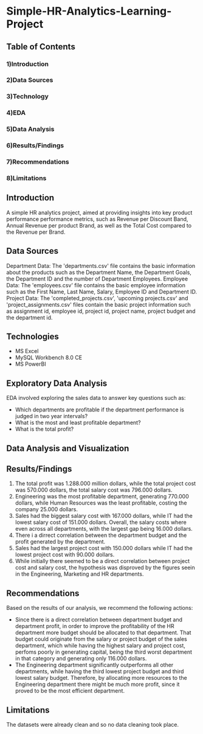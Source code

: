 # Simple-HR-Analytics-Learning-Project

## Table of Contents
### 1)Introduction
### 2)Data Sources
### 3)Technology
### 4)EDA
### 5)Data Analysis
### 6)Results/Findings
### 7)Recommendations
### 8)Limitations

## Introduction
A simple HR analytics project, aimed at providing insights into key product performance performance metrics, such as Revenue per Discount Band, Annual Revenue per product Brand, as well as the Total Cost compared to the Revenue per Brand.

## Data Sources
Department Data: The 'departments.csv' file contains the basic information about the products such as the Department Name, the Department Goals, the Department ID and the number of Department Employees.
Employee Data: The 'employees.csv' file contains the basic employee information such as the First Name, Last Name, Salary, Employee ID and Department ID.
Project Data: The 'completed_projects.csv', 'upcoming projects.csv' and 'project_assignments.csv' files contain the basic project information such as assignment id, employee id, project id, project name, project budget and the department id.

## Technologies
* MS Excel
* MySQL Workbench 8.0 CE
* MS PowerBI

## Exploratory Data Analysis
EDA involved exploring the sales data to answer key questions such as:

- Which departments are profitable if the department performance is judged in two year intervals?
- What is the most and least profitable department?
- What is the total profit? 

## Data Analysis and Visualization


## Results/Findings
1. The total profit was 1.288.000 million dollars, while the total project cost was 570.000 dollars, the total salary cost was 796.000 dollars.
2. Engineering was the most profitable department, generating 770.000 dollars, while Human Resources was the least profitable, costing the company 25.000 dollars.
3. Sales had the biggest salary cost with 167.000 dollars, while IT had the lowest salary cost of 151.000 dollars. Overall, the salary costs where even across all departments, with the largest gap being 16.000 dollars.
4. There i a dirrect correlation between the department budget and the profit generated by the department.
5. Sales had the largest project cost with 150.000 dollars while  IT had the lowest project cost with 90.000 dollars.
6. While initially there seemed to be a direct correlation between project cost and salary cost, the hypothesis was disproved by the figures seein in the Engineering, Marketing and HR departments.

## Recommendations
Based on the results of our analysis, we recommend the following actions:
  - Since there is a direct correlation between department budget and department profit, in order to improve the profitability of the HR department more budget should be allocated to that department. That budget could originate from the salary or project budget of the sales department, which while having the highest salary and project cost, perfoms poorly in generating capital, being the third worst department in that category and generating only 116.000 dollars.
  - The Engineering department significantly outperforms all other departments, while having the third lowest project budget and third lowest salary budget. Therefore, by allocating more resources to the Engineering department there might be much more profit, since it proved to be the most efficient department.

## Limitations
The datasets were already clean and so no data cleaning took place.
